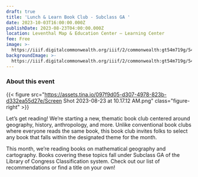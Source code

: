 ```yaml
---
draft: true
title: 'Lunch & Learn Book Club - Subclass GA '
date: 2023-10-03T16:00:00.000Z
publishDate: 2023-08-23T04:00:00.000Z
location: Leventhal Map & Education Center – Learning Center
fee: Free
image: >-
  https://iiif.digitalcommonwealth.org/iiif/2/commonwealth:gt54m719g/54,67,3854,3049/2000,/0/default.jpg
backgroundImage: >-
  https://iiif.digitalcommonwealth.org/iiif/2/commonwealth:gt54m719g/54,67,3854,3049/2000,/0/default.jpg
---
```


### About this event

{{< figure src="https://assets.tina.io/097f9d05-d307-4978-823b-d332ea55d27e/Screen Shot 2023-08-23 at 10.17.12 AM.png" class="figure-right" >}}

Let’s get reading! We’re starting a new, thematic book club centered around geography, history, anthropology, and more. Unlike conventional book clubs where everyone reads the same book, this book club invites folks to select any book that falls within the designated theme for the month.

This month, we’re reading books on mathematical geography and cartography. Books covering these topics fall under Subclass GA of the Library of Congress Classification system. Check out our list of recommendations or find a title on your own!

